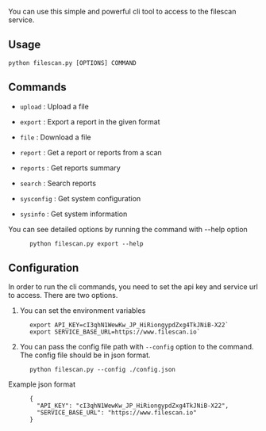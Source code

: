 
You can use this simple and powerful cli tool to access to the filescan service.

## Usage
  
  `python filescan.py [OPTIONS] COMMAND`

## Commands

-  `upload`
  : Upload a file

-  `export`
  : Export a report in the given format

-  `file`
  : Download a file

-  `report`
  : Get a report or reports from a scan

-  `reports`
  : Get reports summary

-  `search`
  : Search reports

-  `sysconfig`
  : Get system configuration

-  `sysinfo`
  : Get system information

You can see detailed options by running the command with --help option

```
      python filescan.py export --help
```

## Configuration

In order to run the cli commands, you need to set the api key and service url to access. There are two options.

1. You can set the environment variables

```
      export API_KEY=cI3qhN1WewKw_JP_HiRiongypdZxg4TkJNiB-X22`
      export SERVICE_BASE_URL=https://www.filescan.io`
```
2. You can pass the config file path with `--config` option to the command. The config file should be in json format.

```
      python filescan.py --config ./config.json
```

Example json format

```
      {
        "API_KEY": "cI3qhN1WewKw_JP_HiRiongypdZxg4TkJNiB-X22",
        "SERVICE_BASE_URL": "https://www.filescan.io"
      }
```

  
